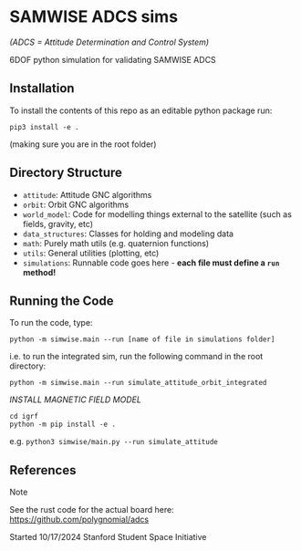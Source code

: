 # SAMWISE ADCS sims
*(ADCS = Attitude Determination and Control System)*

6DOF python simulation for validating SAMWISE ADCS


## Installation
To install the contents of this repo as an editable python package run:
```
pip3 install -e . 
```
(making sure you are in the root folder)

## Directory Structure
* `attitude`: Attitude GNC algorithms
* `orbit`: Orbit GNC algorithms
* `world_model`: Code for modelling things external to the satellite (such as fields, gravity, etc)
* `data_structures`: Classes for holding and modeling data
* `math`: Purely math utils (e.g. quaternion functions)
* `utils`: General utilities (plotting, etc)
* `simulations`: Runnable code goes here - **each file must define a `run` method!**

## Running the Code
To run the code, type:
```
python -m simwise.main --run [name of file in simulations folder]
```
i.e. to run the integrated sim, run the following command in the root directory:
```
python -m simwise.main --run simulate_attitude_orbit_integrated
```
*INSTALL MAGNETIC FIELD MODEL*
```
cd igrf
python -m pip install -e .
```

e.g. `python3 simwise/main.py --run simulate_attitude`


## References
> [!NOTE]
> See the rust code for the actual board here:
> https://github.com/polygnomial/adcs

Started 10/17/2024
Stanford Student Space Initiative
